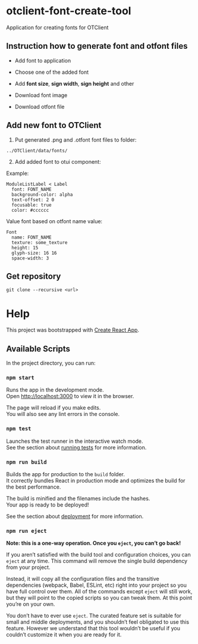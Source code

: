 # otclient-font-create-tool

Application for creating fonts for OTClient

## Instruction how to generate font and otfont files

* Add font to application

* Choose one of the added font

* Add **font size**, **sign width**, **sign height** and other

* Download font image

* Download otfont file

## Add new font to OTClient

1) Put generated .png and .otfont font files to folder:

```
../OTClient/data/fonts/
```

2) Add added font to otui component:

Example:

```
ModuleListLabel < Label
  font: FONT_NAME
  background-color: alpha
  text-offset: 2 0
  focusable: true
  color: #cccccc
```

Value font based on otfont name value:

```
Font
  name: FONT_NAME
  texture: some_texture
  height: 15
  glyph-size: 16 16
  space-width: 3
```

## Get repository

```
git clone --recursive <url>
```

# Help

This project was bootstrapped with [Create React App](https://github.com/facebook/create-react-app).

## Available Scripts

In the project directory, you can run:

### `npm start`

Runs the app in the development mode.\
Open [http://localhost:3000](http://localhost:3000) to view it in the browser.

The page will reload if you make edits.\
You will also see any lint errors in the console.

### `npm test`

Launches the test runner in the interactive watch mode.\
See the section about [running tests](https://facebook.github.io/create-react-app/docs/running-tests) for more information.

### `npm run build`

Builds the app for production to the `build` folder.\
It correctly bundles React in production mode and optimizes the build for the best performance.

The build is minified and the filenames include the hashes.\
Your app is ready to be deployed!

See the section about [deployment](https://facebook.github.io/create-react-app/docs/deployment) for more information.

### `npm run eject`

**Note: this is a one-way operation. Once you `eject`, you can’t go back!**

If you aren’t satisfied with the build tool and configuration choices, you can `eject` at any time. This command will remove the single build dependency from your project.

Instead, it will copy all the configuration files and the transitive dependencies (webpack, Babel, ESLint, etc) right into your project so you have full control over them. All of the commands except `eject` will still work, but they will point to the copied scripts so you can tweak them. At this point you’re on your own.

You don’t have to ever use `eject`. The curated feature set is suitable for small and middle deployments, and you shouldn’t feel obligated to use this feature. However we understand that this tool wouldn’t be useful if you couldn’t customize it when you are ready for it.
